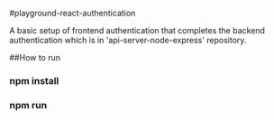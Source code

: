 #playground-react-authentication

   A basic setup of frontend authentication that completes the backend authentication which is in 'api-server-node-express' repository.

##How to run

### npm install

### npm run